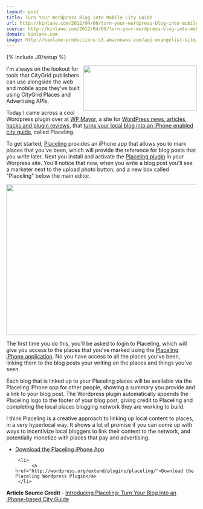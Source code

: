 ```yaml
---
layout: post
title: Turn Your Wordpress Blog into Mobile City Guide
url: http://kinlane.com/2012/04/09/turn-your-wordpress-blog-into-mobile-city-guide/
source: http://kinlane.com/2012/04/09/turn-your-wordpress-blog-into-mobile-city-guide/
domain: kinlane.com
image: http://kinlane-productions.s3.amazonaws.com/api-evangelist-site/blog/Placeling-Logo.png
---
```

{% include JB/setup %}<p>
     <a title="Placeling"
        href="https://www.placeling.com/"><img class="aligncenter size-medium wp-image-1052"
          title="Placeling-Logo"
          src="http://www.citygridmedia.com/developer/wp-content/uploads/2012/04/Placeling-Logo-300x119.png"
          alt=""
          width="300"
          height="119"
          align="right" /></a>I'm always on the lookout for tools that CityGrid publishers can use alongside the web and mobile apps they've built using CityGrid Places and Advertising APIs.
</p>

<p>
     Today I came across a cool Wordpress plugin over at <a title="WP Mayor"
        href="http://www.wpmayor.com/">WP Mayor</a>, a site for <a title="WordPress news, articles, hacks and plugin reviews"
        href="http://www.wpmayor.com/news/introducing-placeling-turn-your-blog-into-an-iphone-based-city-guide/">WordPress news, articles, hacks and plugin reviews</a>, that <a title="turns your local blog into an iPhone enabled city guide"
        href="https://www.placeling.com/">turns your local blog into an iPhone enabled city guide</a>, called Placeling.
</p>

<p>
     To get started, <a title="Placeling"
        href="https://www.placeling.com/">Placeling</a> provides an iPhone app that allows you to mark places that you've been, which will provide the reference for blog posts that you write later.  Next you install and activate the <a title="placeling plugin"
        href="http://wordpress.org/extend/plugins/placeling/">Placeling plugin</a> in your Worpress site. You'll notice that now, when you write a blog post you'll see a marketer next to the upload photo button, and a new box called "Placeling" below the main editor.
</p>

<p>
     <a href="http://www.citygridmedia.com/developer/wp-content/uploads/2012/04/placeling-wordpress-plugin.png"><img class="size-full wp-image-1053 aligncenter c1"
          title="placeling-wordpress-plugin"
          src="http://www.citygridmedia.com/developer/wp-content/uploads/2012/04/placeling-wordpress-plugin.png"
          alt=""
          width="571"
          height="399" /></a>
</p>

<p>
     The first time you do this, you'll be asked to login to Placeling, which will give you access to the places that you've marked using the <a href="http://itunes.apple.com/ca/app/placeling/id465502398?ls=1&amp;mt=8">Placeling iPhone application</a>.  No you have access to all the places you've been, linking them to the blog posts your writing on the places and things you've seen.
</p>

<p>
     Each blog that is linked up to your Placeling places will be available via the Placeling iPhone app for other people, showing a summary you provide and a link to your blog post.  The Wordpress plugin automatically appends the Placeling logo to the footer of your blog post, giving credit to Placeling and completing the local places blogging network they are working to build.
</p>

<p>
     I think Placeling is  a creative approach to linking up local content to places, in a very hyperlocal way.  It shows a lot of promise if you can come up with ways to incentivize local bloggers to link their content to the network, and potentially monetize with places that pay and advertising.
</p>

<ul>
     <li>
          <a href="http://itunes.apple.com/ca/app/placeling/id465502398?ls=1&amp;mt=8">Download the Placeling iPhone App</a>
     </li>

     <li>
          <a href="http://wordpress.org/extend/plugins/placeling/">Download the Placeling Wordpress Plugin</a>
     </li>
</ul>

<p>
     <strong>Article Source Credit </strong>- <a title="Introducing Placeling: Turn Your Blog Into an iPhone-based City Guide"
        href="http://www.wpmayor.com/news/introducing-placeling-turn-your-blog-into-an-iphone-based-city-guide/">Introducing Placeling: Turn Your Blog Into an iPhone-based City Guide</a>
</p>